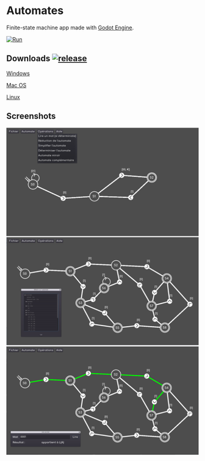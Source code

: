 # Automates
 
Finite-state machine app made with [Godot Engine](https://github.com/godotengine/godot).

[![Run](https://img.shields.io/github/v/release/MrRedaM/Automates?color=%23478CBF&include_prereleases&label=Run%20on%20your%20browser%20now%21&logo=html5&logoColor=%23fff&style=for-the-badge)](https://mrredam.github.io/Automates/)

## Downloads [![release](https://img.shields.io/github/v/release/MrRedaM/Automates?color=%23478CBF&include_prereleases)](https://github.com/MrRedaM/Automates/releases/tag/v0.9)
[Windows](https://github.com/MrRedaM/Automates/releases/download/v0.9/automates_win64.rar)

[Mac OS](https://github.com/MrRedaM/Automates/releases/download/v0.9/automates_macOS.zip)

[Linux](https://github.com/MrRedaM/Automates/releases/download/v0.9/automates_linux_X11.rar)

## Screenshots

![](screenshots/screen1.png)
![](screenshots/screen2.png)
![](screenshots/screen3.png)
